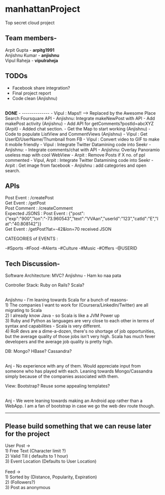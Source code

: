 manhattanProject
================

Top secret cloud project

Team members-
----------------

Arpit Gupta - <b>arpitg1991</b>
<br>
Anjishnu Kumar - <b>anjishnu</b>
<br>
Vipul Raheja - <b>vipulraheja</b>


<b>TODOs</b>
------------------------
- Facebook share integration?
- Final project report
- Code clean (Anjishnu)
<br>
<b>DONE</b> -
--------------
- Vipul : Maps!! --> Replaced by the Awesome Place Search Foursquare API
- Anjishnu: Integrate makeNewPost with API
- Add makePost activity (Anjishnu) 
- Add API for getComments?postId=abcXYZ (Arpit)
- Added chat section.
- Get the Map to start working (Anjishnu)
- Code to populate ListView and CommentViews (Anjishnu)
- Vipul : Get UserID/UserName/Thumbnail from FB
- Vipul : Convert video to GIF to make it mobile friendly
- Vipul : Integrate Twitter Datamining code into Seekr
- Anjishnu: - Integrate comments/chat with API
- Anjishnu: Overlay Panoramio useless map with cool WebView
- Arpit : Remove Posts if X no. of ppl commented
- Vipul, Arpit : Integrate Twitter Datamining code into Seekr
- Arpit : Get image from facebook
- Anjishnu : add categories and open search.

<b>APIs</b>
------------------------
Post Event : /createPost
<br>
Get Event : /getPost
<br>
Post Comment : /createComment
<br>
Expected JSONS : Post Event : {"post":{"exp":"900","lon":"-73.960543","text":"VVAan","userId":"123","catId":"E","lat":"40.808142"}}
<br>
Get Event : /getPost?lat=-42&lon=70 received JSON 
<br>


CATEGORIES of EVENTS : 

-#Sports
-#Food
-#Alerts
-#Culture
-#Music
-#Offers
-@USERID

Tech Discussion-
-----------------------
Software Architecture:
MVC?
Anjishnu - Ham ko naa pata

Controller Stack:
Ruby on Rails?
Scala?

<br>
Anjishnu - I'm leaning towards Scala for a bunch of reasons-
<br>1) The companies I want to work for (Coursera/LinkedIn/Twitter) are all migrating to Scala
<br>2) I already know Java - so Scala is like a JVM Power up
<br>3) Ruby and Python as languages are very close to each other in terms of syntax and capabilities - Scala is very different. 
<br>4) RoR devs are a dime-a-dozen, there's no shortage of job opportunities, but the average quality of those jobs isn't very high. Scala has much fever developers and the average job quality is pretty high.


DB:
Mongo?
HBase?
Cassandra?

<br>Anj - No experience with any of them. Would appreciate input from someone who has played with each. Leaning towards Mongo/Cassandra simply because of the companies associated with them.

View:
Bootstrap?
Reuse some appealing templates?

<br>Anj - We were leaning towards making an Android app rather than a WebApp. I am a fan of bootstrap in case we go the web dev route though.

---------------------
Please build something that we can reuse later for the project
-----------------------------------------------------------------

User Post ->
<br>1) Free Text (Character limit ?)
<br>2) Valid Till ( defaults to 1 hour) 
<br>3) Event Location (Defaults to User Location)
<br><br>
Feed -> 
<br>1) Sorted by (Distance, Popularity, Expiration)
<br>2) (Followers?)
<br>3) Post as anonymous 

<br>
